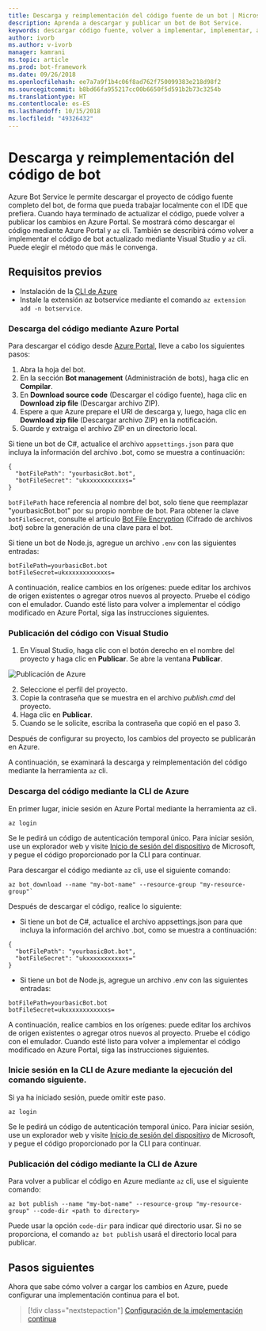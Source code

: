 ```yaml
---
title: Descarga y reimplementación del código fuente de un bot | Microsoft Docs
description: Aprenda a descargar y publicar un bot de Bot Service.
keywords: descargar código fuente, volver a implementar, implementar, archivo zip, publicar
author: ivorb
ms.author: v-ivorb
manager: kamrani
ms.topic: article
ms.prod: bot-framework
ms.date: 09/26/2018
ms.openlocfilehash: ee7a7a9f1b4c06f8ad762f750099383e218d98f2
ms.sourcegitcommit: b8bd66fa955217cc00b6650f5d591b2b73c3254b
ms.translationtype: HT
ms.contentlocale: es-ES
ms.lasthandoff: 10/15/2018
ms.locfileid: "49326432"
---
```

# <a name="download-and-redeploy-bot-code"></a>Descarga y reimplementación del código de bot
Azure Bot Service le permite descargar el proyecto de código fuente completo del bot, de forma que pueda trabajar localmente con el IDE que prefiera. Cuando haya terminado de actualizar el código, puede volver a publicar los cambios en Azure Portal. Se mostrará cómo descargar el código mediante Azure Portal y `az` cli. También se describirá cómo volver a implementar el código de bot actualizado mediante Visual Studio y `az` cli. Puede elegir el método que más le convenga.

## <a name="prerequisites"></a>Requisitos previos
- Instalación de la [CLI de Azure](https://docs.microsoft.com/en-us/cli/azure/?view=azure-cli-latest)
- Instale la extensión az botservice mediante el comando `az extension add -n botservice`.

### <a name="download-code-using-the-azure-portal"></a>Descarga del código mediante Azure Portal
Para descargar el código desde [Azure Portal](https://portal.azure.com), lleve a cabo los siguientes pasos:
1. Abra la hoja del bot.
1. En la sección **Bot management** (Administración de bots), haga clic en **Compilar**.
1. En **Download source code** (Descargar el código fuente), haga clic en **Download zip file** (Descargar archivo ZIP).
1. Espere a que Azure prepare el URI de descarga y, luego, haga clic en **Download zip file** (Descargar archivo ZIP) en la notificación.
1. Guarde y extraiga el archivo ZIP en un directorio local.

Si tiene un bot de C#, actualice el archivo `appsettings.json` para que incluya la información del archivo .bot, como se muestra a continuación:

```
{
  "botFilePath": "yourbasicBot.bot",
  "botFileSecret": "ukxxxxxxxxxxxs="
}
```
`botFilePath` hace referencia al nombre del bot, solo tiene que reemplazar "yourbasicBot.bot" por su propio nombre de bot. Para obtener la clave `botFileSecret`, consulte el artículo [Bot File Encryption](https://aka.ms/bot-file-encryption) (Cifrado de archivos .bot) sobre la generación de una clave para el bot.


Si tiene un bot de Node.js, agregue un archivo `.env` con las siguientes entradas:
```
botFilePath=yourbasicBot.bot
botFileSecret=ukxxxxxxxxxxxxs=
```

A continuación, realice cambios en los orígenes: puede editar los archivos de origen existentes o agregar otros nuevos al proyecto. Pruebe el código con el emulador. Cuando esté listo para volver a implementar el código modificado en Azure Portal, siga las instrucciones siguientes.

### <a name="publish-code-using-visual-studio"></a>Publicación del código con Visual Studio
1. En Visual Studio, haga clic con el botón derecho en el nombre del proyecto y haga clic en **Publicar**. Se abre la ventana **Publicar**.

![Publicación de Azure](~/media/azure-bot-build/azure-csharp-publish.png)

2. Seleccione el perfil del proyecto.
3. Copie la contraseña que se muestra en el archivo _publish.cmd_ del proyecto.
4. Haga clic en **Publicar**.
5. Cuando se le solicite, escriba la contraseña que copió en el paso 3.   

Después de configurar su proyecto, los cambios del proyecto se publicarán en Azure. 

A continuación, se examinará la descarga y reimplementación del código mediante la herramienta `az` cli.

### <a name="download-code-using-azure-cli"></a>Descarga del código mediante la CLI de Azure

En primer lugar, inicie sesión en Azure Portal mediante la herramienta az cli.

```azcli
az login
```

Se le pedirá un código de autenticación temporal único. Para iniciar sesión, use un explorador web y visite [Inicio de sesión del dispositivo](https://microsoft.com/devicelogin) de Microsoft, y pegue el código proporcionado por la CLI para continuar.

Para descargar el código mediante `az` cli, use el siguiente comando:
```azcli
az bot download --name "my-bot-name" --resource-group "my-resource-group"`
```
Después de descargar el código, realice lo siguiente:
- Si tiene un bot de C#, actualice el archivo appsettings.json para que incluya la información del archivo .bot, como se muestra a continuación:

```
{
  "botFilePath": "yourbasicBot.bot",
  "botFileSecret": "ukxxxxxxxxxxxs="
}
```

- Si tiene un bot de Node.js, agregue un archivo .env con las siguientes entradas:

```
botFilePath=yourbasicBot.bot
botFileSecret=ukxxxxxxxxxxxxs=
```

A continuación, realice cambios en los orígenes: puede editar los archivos de origen existentes o agregar otros nuevos al proyecto. Pruebe el código con el emulador. Cuando esté listo para volver a implementar el código modificado en Azure Portal, siga las instrucciones siguientes.

### <a name="login-to-azure-cli-by-running-the-following-command"></a>Inicie sesión en la CLI de Azure mediante la ejecución del comando siguiente.
Si ya ha iniciado sesión, puede omitir este paso.

```azcli
az login
```
Se le pedirá un código de autenticación temporal único. Para iniciar sesión, use un explorador web y visite [Inicio de sesión del dispositivo](https://microsoft.com/devicelogin) de Microsoft, y pegue el código proporcionado por la CLI para continuar.

### <a name="publish-code-using-azure-cli"></a>Publicación del código mediante la CLI de Azure
Para volver a publicar el código en Azure mediante `az` cli, use el siguiente comando:
```azcli
az bot publish --name "my-bot-name" --resource-group "my-resource-group" --code-dir <path to directory> 
```

Puede usar la opción `code-dir` para indicar qué directorio usar. Si no se proporciona, el comando `az bot publish` usará el directorio local para publicar.

## <a name="next-steps"></a>Pasos siguientes
Ahora que sabe cómo volver a cargar los cambios en Azure, puede configurar una implementación continua para el bot.

> [!div class="nextstepaction"]
> [Configuración de la implementación continua](bot-service-build-continuous-deployment.md)

